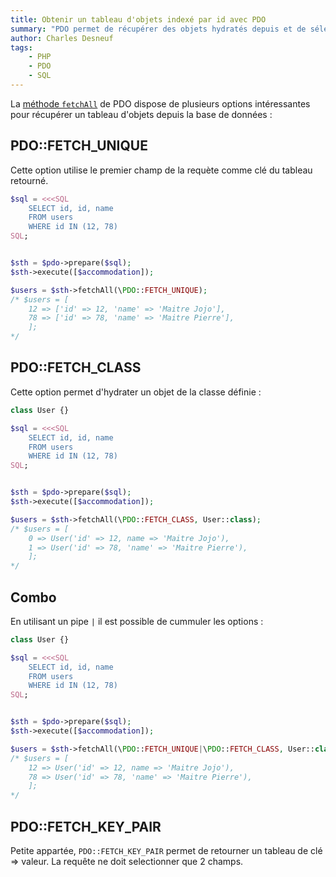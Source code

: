 ```yaml
---
title: Obtenir un tableau d'objets indexé par id avec PDO
summary: "PDO permet de récupérer des objets hydratés depuis et de sélectionner la clef servant à l'indexation du tableau de résultat."
author: Charles Desneuf
tags:
    - PHP
    - PDO
    - SQL
---
```


La [méthode `fetchAll`](http://php.net/manual/fr/pdostatement.fetchall.php) de PDO dispose de plusieurs options intéressantes pour récupérer un tableau d'objets depuis la base de données :

## PDO::FETCH_UNIQUE

Cette option utilise le premier champ de la requète comme clé du tableau retourné.

```php
$sql = <<<SQL
	SELECT id, id, name
	FROM users
	WHERE id IN (12, 78)
SQL;


$sth = $pdo->prepare($sql);
$sth->execute([$accommodation]);

$users = $sth->fetchAll(\PDO::FETCH_UNIQUE); 
/* $users = [
	12 => ['id' => 12, 'name' => 'Maitre Jojo'],
	78 => ['id' => 78, 'name' => 'Maitre Pierre'],
	];
*/
```

## PDO::FETCH_CLASS

Cette option permet d'hydrater un objet de la classe définie :

```php
class User {}

$sql = <<<SQL
	SELECT id, id, name
	FROM users
	WHERE id IN (12, 78)
SQL;


$sth = $pdo->prepare($sql);
$sth->execute([$accommodation]);

$users = $sth->fetchAll(\PDO::FETCH_CLASS, User::class); 
/* $users = [
	0 => User('id' => 12, name => 'Maitre Jojo'),
	1 => User('id' => 78, 'name' => 'Maitre Pierre'),
	];
*/
```

## Combo

En utilisant un pipe `|` il est possible de cummuler les options :


```php
class User {}

$sql = <<<SQL
	SELECT id, id, name
	FROM users
	WHERE id IN (12, 78)
SQL;


$sth = $pdo->prepare($sql);
$sth->execute([$accommodation]);

$users = $sth->fetchAll(\PDO::FETCH_UNIQUE|\PDO::FETCH_CLASS, User::class); 
/* $users = [
	12 => User('id' => 12, name => 'Maitre Jojo'),
	78 => User('id' => 78, 'name' => 'Maitre Pierre'),
	];
*/
```


## PDO::FETCH_KEY_PAIR

Petite appartée, `PDO::FETCH_KEY_PAIR` permet de retourner un tableau de clé => valeur. La requête ne doit selectionner que 2 champs.

